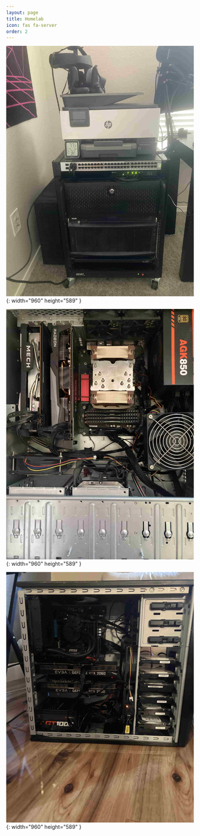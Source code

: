 ```yaml
---
layout: page
title: Homelab
icon: fas fa-server
order: 2
---
```


![Desktop View](https://github.com/JakeTurner616/JakeTurner616.github.io/blob/main/assets/img/homelab-min.jpg?raw=true){: width="960" height="589" }

![Desktop View](https://github.com/JakeTurner616/JakeTurner616.github.io/blob/main/assets/img/pc-2-amd-min.jpg?raw=true){: width="960" height="589" }

![Desktop View](https://github.com/JakeTurner616/JakeTurner616.github.io/blob/main/assets/img/pc-2-nvidia-min.jpg?raw=true){: width="960" height="589" }
